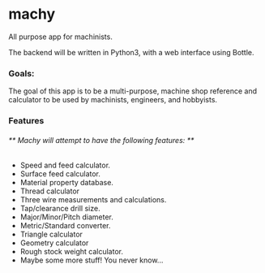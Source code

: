 # machy
All purpose app for machinists.

The backend will be written in Python3, with a web interface using Bottle.
### Goals:
The goal of this app is to be a multi-purpose, machine shop reference and calculator to be used by machinists, engineers, and hobbyists.

### Features
###### ** Machy will attempt to have the following features: **
* Speed and feed calculator.
* Surface feed calculator.
* Material property database.
* Thread calculator
 * Three wire measurements and calculations.
 * Tap/clearance drill size.
 * Major/Minor/Pitch diameter.
* Metric/Standard converter.
* Triangle calculator
* Geometry calculator
* Rough stock weight calculator.
* Maybe some more stuff! You never know...
